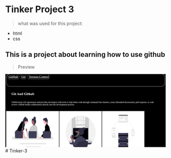 # Tinker Project 3

>what was used for this project:
* html
* css

## This is a project about learning how to use github

> Preview

![]( screenshot.png )# Tinker-3
